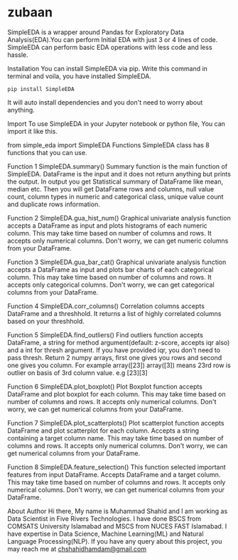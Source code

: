 # zubaan
SimpleEDA is a wrapper around Pandas for Exploratory Data Analysis(EDA).You can perform Initial EDA with just 3 or 4 lines of code. SimpleEDA can perform basic EDA operations with less code and less hassle.

Installation
You can install SimpleEDA via pip. Write this command in terminal and voila, you have installed SimpleEDA.

    pip install SimpleEDA
It will auto install dependencies and you don't need to worry about anything.

Import
To use SimpleEDA in your Jupyter notebook or python file, You can import it like this.

from simple_eda import SimpleEDA
Functions
SimpleEDA class has 8 functions that you can use.

Function 1 SimpleEDA.summary()
Summary function is the main function of SimpleEDA. DataFrame is the input and it does not return anything but prints the output. In output you get Statistical summary of DataFrame like mean, median etc. Then you will get DataFrame rows and columns, null value count, column types in numeric and categorical class, unique value count and duplicate rows information.

Function 2 SimpleEDA.gua_hist_num()
Graphical univariate analysis function accepts a DataFrame as input and plots histograms of each numeric column. This may take time based on number of columns and rows. It accepts only numerical columns. Don't worry, we can get numeric columns from your DataFrame.

Function 3 SimpleEDA.gua_bar_cat()
Graphical univariate analysis function accepts a DataFrame as input and plots bar charts of each categorical column. This may take time based on number of columns and rows. It accepts only categorical columns. Don't worry, we can get categorical columns from your DataFrame.

Function 4 SimpleEDA.corr_columns()
Correlation columns accepts DataFrame and a threshhold. It returns a list of highly correlated columns based on your threshhold.

Function 5 SimpleEDA.find_outliers()
Find outliers function accepts DataFrame, a string for method argument(default: z-score, accepts iqr also) and a int for thresh argument. If you have provided iqr, you don't need to pass thresh. Return 2 numpy arrays, first one gives you rows and second one gives you column. For example array([23]) array([3]) means 23rd row is outlier on basis of 3rd column value. e.g [23][3]

Function 6 SimpleEDA.plot_boxplot()
Plot Boxplot function accepts DataFrame and plot boxplot for each column. This may take time based on number of columns and rows. It accepts only numerical columns. Don't worry, we can get numerical columns from your DataFrame.

Function 7 SimpleEDA.plot_scatterplots()
Plot scatterplot function accepts DataFrame and plot scatterplot for each column. Accepts a string containing a target column name. This may take time based on number of columns and rows. It accepts only numerical columns. Don't worry, we can get numerical columns from your DataFrame.

Function 8 SimpleEDA.feature_selection()
This function selected important features from input DataFrame. Accepts DataFrame and a target column. This may take time based on number of columns and rows. It accepts only numerical columns. Don't worry, we can get numerical columns from your DataFrame.

About Author
Hi there, My name is Muhammad Shahid and I am working as Data Scientist in Five Rivers Technologies. I have done BSCS from COMSATS University Islamabad and MSCS from NUCES FAST Islamabad. I have expertise in Data Science, Machine Learning(ML) and Natural Language Processing(NLP). If you have any query about this project, you may reach me at chshahidhamdam@gmail.com
